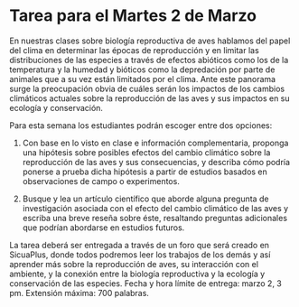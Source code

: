 # Tarea para el Martes 2 de Marzo

En nuestras clases sobre biología reproductiva de aves hablamos del papel del clima en determinar las épocas de reproducción y en limitar las distribuciones de las especies a través de efectos abióticos como los de la temperatura y la humedad y bióticos como la depredación por parte de animales que a su vez están limitados por el clima. Ante este panorama surge la preocupación obvia de cuáles serán los impactos de los cambios climáticos actuales sobre la reproducción de las aves y sus impactos en su ecología y conservación.

Para esta semana los estudiantes podrán escoger entre dos opciones:

1. Con base en lo visto en clase e información complementaria, proponga una hipótesis sobre posibles efectos del cambio climático sobre la reproducción de las aves y sus consecuencias, y describa cómo podría ponerse a prueba dicha hipótesis a partir de estudios basados en observaciones de campo o experimentos.

2. Busque y lea un artículo científico que aborde alguna pregunta de investigación asociada con el efecto del cambio climático de las aves y escriba una breve reseña sobre éste, resaltando preguntas adicionales que podrían abordarse en estudios futuros.

La tarea deberá ser entregada a través de un foro que será creado en SicuaPlus, donde todos podremos leer los trabajos de los demás y así aprender más sobre la reproducción de aves, su interacción con el ambiente, y la conexión entre la biología reproductiva y la ecología y conservación de las especies. Fecha y hora límite de entrega: marzo 2, 3 pm. Extensión máxima: 700 palabras.
